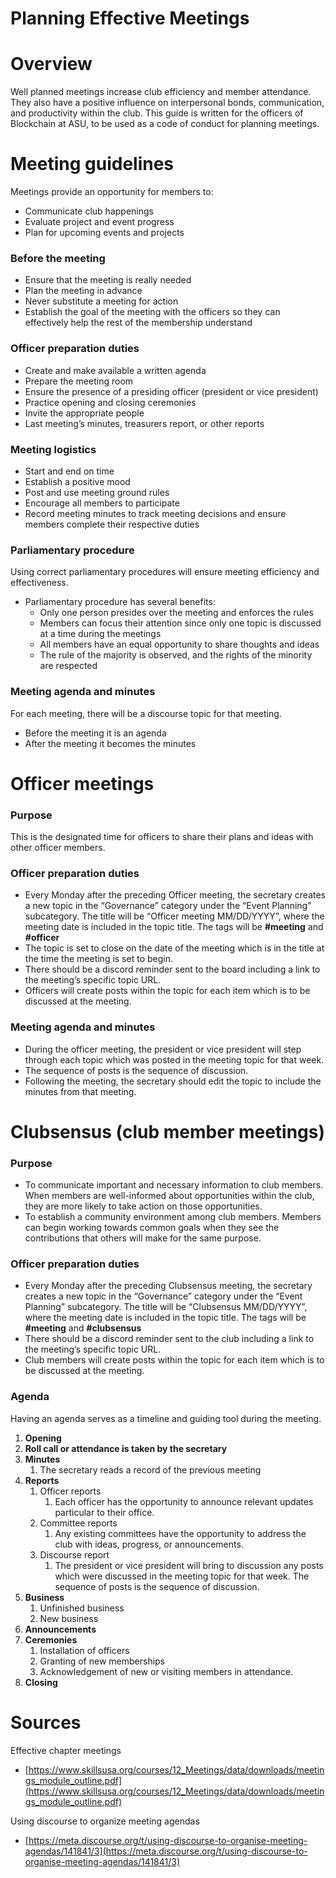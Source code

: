 # Planning Effective Meetings

# Overview

Well planned meetings increase club efficiency and member attendance. They also have a positive influence on interpersonal bonds, communication, and productivity within the club. This guide is written for the officers of Blockchain at ASU, to be used as a code of conduct for planning meetings.

# Meeting guidelines

Meetings provide an opportunity for members to:

- Communicate club happenings
- Evaluate project and event progress
- Plan for upcoming events and projects

### Before the meeting

- Ensure that the meeting is really needed
- Plan the meeting in advance
- Never substitute a meeting for action
- Establish the goal of the meeting with the officers so they can effectively help the rest of the membership understand

### **Officer preparation duties**

- Create and make available a written agenda
- Prepare the meeting room
- Ensure the presence of a presiding officer (president or vice president)
- Practice opening and closing ceremonies
- Invite the appropriate people
- Last meeting’s minutes, treasurers report, or other reports

### **Meeting logistics**

- Start and end on time
- Establish a positive mood
- Post and use meeting ground rules
- Encourage all members to participate
- Record meeting minutes to track meeting decisions and ensure members complete their respective duties

### Parliamentary procedure

Using correct parliamentary procedures will ensure meeting efficiency and effectiveness. 

- Parliamentary procedure has several benefits:
    - Only one person presides over the meeting and enforces the rules
    - Members can focus their attention since only one topic is discussed at a time during the meetings
    - All members have an equal opportunity to share thoughts and ideas
    - The rule of the majority is observed, and the rights of the minority are respected

### Meeting agenda and minutes

For each meeting, there will be a discourse topic for that meeting.

- Before the meeting it is an agenda
- After the meeting it becomes the minutes

# Officer meetings

### **Purpose**

This is the designated time for officers to share their plans and ideas with other officer members.

### Officer preparation duties

- Every Monday after the preceding Officer meeting, the secretary creates a new topic in the “Governance” category under the “Event Planning” subcategory. The title will be “Officer meeting MM/DD/YYYY”, where the meeting date is included in the topic title. The tags will be **#meeting** and **#officer**
- The topic is set to close on the date of the meeting which is in the title at the time the meeting is set to begin.
- There should be a discord reminder sent to the board including a link to the meeting’s specific topic URL.
- Officers will create posts within the topic for each item which is to be discussed at the meeting.

### Meeting agenda and minutes

- During the officer meeting, the president or vice president will step through each topic which was posted in the meeting topic for that week.
- The sequence of posts is the sequence of discussion.
- Following the meeting, the secretary should edit the topic to include the minutes from that meeting.

# Clubsensus (club member meetings)

### **Purpose**

- To communicate important and necessary information to club members. When members are well-informed about opportunities within the club, they are more likely to take action on those opportunities.
- To establish a community environment among club members. Members can begin working towards common goals when they see the contributions that others will make for the same purpose.

### Officer preparation duties

- Every Monday after the preceding Clubsensus meeting, the secretary creates a new topic in the “Governance” category under the “Event Planning” subcategory. The title will be “Clubsensus MM/DD/YYYY”, where the meeting date is included in the topic title. The tags will be **#meeting** and **#clubsensus**
- There should be a discord reminder sent to the club including a link to the meeting’s specific topic URL.
- Club members will create posts within the topic for each item which is to be discussed at the meeting.

### Agenda

Having an agenda serves as a timeline and guiding tool during the meeting.

1. **Opening**
2. **Roll call or attendance is taken by the secretary**
3. **Minutes**
    1. The secretary reads a record of the previous meeting
4. **Reports**
    1. Officer reports
        1. Each officer has the opportunity to announce relevant updates particular to their office.
    2. Committee reports
        1. Any existing committees have the opportunity to address the club with ideas, progress, or announcements.
    3. Discourse report
        1. The president or vice president will bring to discussion any posts which were discussed in the meeting topic for that week. The sequence of posts is the sequence of discussion.
5. **Business**
    1. Unfinished business
    2. New business
6. **Announcements**
7. **Ceremonies**
    1. Installation of officers
    2. Granting of new memberships
    3. Acknowledgement of new or visiting members in attendance.
8. **Closing**

# **Sources**

Effective chapter meetings

- [https://www.skillsusa.org/courses/12_Meetings/data/downloads/meetings_module_outline.pdf](https://www.skillsusa.org/courses/12_Meetings/data/downloads/meetings_module_outline.pdf)

Using discourse to organize meeting agendas

- [https://meta.discourse.org/t/using-discourse-to-organise-meeting-agendas/141841/3](https://meta.discourse.org/t/using-discourse-to-organise-meeting-agendas/141841/3)